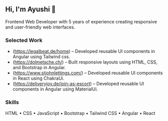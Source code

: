 ## Hi, I'm Ayushi 👋  
Frontend Web Developer with 5 years of experience creating responsive and user-friendly web interfaces.  

### Selected Work
- (https://legalbeat.de/home) – Developed reusable UI components in Angular using Tailwind css.
- (https://dolmetsche.ch/) – Built responsive layouts using HTML, CSS, and Bootstrap in Angular.
- (https://www.stjohnlettings.com/) – Developed reusable UI components in React using ChakraUi.
- (https://deliveryjoy.de/join-as-escort) – Developed reusable UI components in Angular using MaterialUi.

### Skills
HTML • CSS • JavaScript • Bootstrap • Tailwind CSS • Angular • React 
